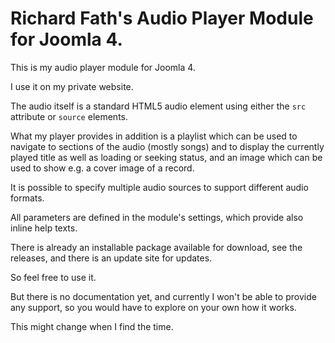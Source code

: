 # Richard Fath's Audio Player Module for Joomla 4.
This is my audio player module for Joomla 4.

I use it on my private website.

The audio itself is a standard HTML5 audio element using either the `src` attribute or `source` elements.

What my player provides in addition is a playlist which can be used to navigate to sections of the audio (mostly songs) and to display the currently played title as well as loading or seeking status, and an image which can be used to show e.g. a cover image of a record.

It is possible to specify multiple audio sources to support different audio formats.

All parameters are defined in the module's settings, which provide also inline help texts.

There is already an installable package available for download, see the releases, and there is an update site for updates.

So feel free to use it.

But there is no documentation yet, and currently I won't be able to provide any support, so you would have to explore on your own how it works.

This might change when I find the time.
